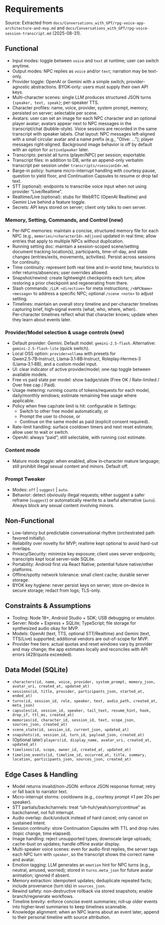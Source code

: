 # Requirements

Source: Extracted from `docs/Conversations_with_GPT/rpg-voice-app-architecture-and-mvp.md` and `docs/Conversations_with_GPT/rpg-voice-session-transcript.md` (2025-08-31).

## Functional
- Input modes: toggle between `voice` and `text` at runtime; user can switch anytime.
- Output modes: NPC replies as `voice` and/or `text`; narration may be text-only.
- Provider toggle: OpenAI or Gemini with a simple switch; provider-agnostic abstractions. BYOK‑only: users must supply their own API keys.
- Multi-character scenes: single LLM produces structured JSON turns `{speaker, text, speak}`; per-speaker TTS.
- Character profiles: name, voice, provider, system prompt, memory; persisted on server; selectable per scene.
- Avatars: user can set an image for each NPC character and an optional player avatar; avatars appear next to NPC messages in the transcript/chat (bubble-style). Voice sessions are recorded in the same transcript with speaker labels. Chat layout: NPC messages left‑aligned with a small circular avatar and a name prefix (e.g., "Olive: …"); player messages right‑aligned. Background image behavior is off by default with an option for `activeSpeaker` later.
- Transcripts: persist all turns (player/NPC) per session; exportable.
- Transcript files: in addition to DB, write an append-only verbatim transcript per session under `transcripts/<sessionId>.md`.
- Barge-in policy: humane micro-interrupt handling with courtesy pause, question to yield floor, and Continuation Capsules to resume or drop tail text.
- STT (optional): endpoints to transcribe voice input when not using provider “Live/Realtime”.
- Realtime/Live (optional): stubs for WebRTC (OpenAI Realtime) and Gemini Live behind a feature toggle.
- Secrets: API keys stored on server; client only talks to own server.

### Memory, Setting, Commands, and Control (new)
- Per-NPC memories: maintain a concise, structured memory file for each NPC (e.g., `memories/<characterId>.md|json`) updated in real time; allow entries that apply to multiple NPCs without duplication.
- Running setting doc: maintain a session-scoped scene/setting document tracking location(s), participants, time-of-day, and state changes (entries/exits, movements, activities). Persist across sessions for continuity.
- Time continuity: represent both real time and in-world time; heuristics to infer returns/absences; user overrides allowed.
- Snapshot/rewind: create lightweight checkpoints each turn; allow restoring a prior checkpoint and regenerating from there.
- Slash commands: `/LLM <directive>` for meta instructions; `/<NPCName> <message>` to address a specific NPC; optional `/scene <note>` to adjust setting.
 - Timelines: maintain an overall story timeline and per‑character timelines capturing brief, high‑signal events (what, who, where, when). Per‑character timelines reflect what that character knows; update when they learn about events later.

### Provider/Model selection & usage controls (new)
- Default provider: Gemini. Default model: `gemini-2.5-flash`. Alternative: `gemini-2.5-flash-lite` (quick switch).
- Local OSS option: `provider=ollama` with presets for Qwen2.5‑7B‑Instruct, Llama‑3.1‑8B‑Instruct, Roleplay‑Hermes‑3 (Llama‑3.1‑8B), and a custom model input.
- UI: clear indicator of active provider/model; one-tap toggle between available models.
- Free vs paid state per model: show badge/state (Free OK / Rate-limited / Over free cap / Paid).
- Usage metering: running counts of tokens/requests for each model, daily/monthly windows; estimate remaining free usage where applicable.
- Policy when free cap/rate limit is hit: configurable in Settings:
  - Switch to other free model automatically, or
  - Prompt the user to choose, or
  - Continue on the same model as paid (explicit consent required).
- Rate-limit handling: surface cooldown timers and next reset estimate; allow user to wait or switch.
- OpenAI: always “paid”; still selectable, with running cost estimate.

### Content mode
- Mature mode toggle: when enabled, allow in‑character mature language; still prohibit illegal sexual content and minors. Default off.

### Prompt Tweaker
- Modes: `off` | `suggest` | `auto`.
- Behavior: detect obviously illegal requests; either suggest a safer reframe (`suggest`) or automatically rewrite to a lawful alternative (`auto`). Always block any sexual content involving minors.

## Non-Functional
- Low-latency but predictable conversational rhythm (orchestrated path favored initially).
- Reliability over novelty for MVP; realtime kept optional to avoid hard-cut overlaps.
- Privacy/Security: minimize key exposure; client uses server endpoints; transcripts kept local server-side SQLite.
- Portability: Android first via React Native; potential future native/other platforms.
- Offline/spotty network tolerance: small client cache; durable server storage.
 - BYOK key hygiene: never persist keys on server; store on-device in secure storage; redact from logs; TLS-only.

## Constraints & Assumptions
- Tooling: Node 18+, Android Studio + SDK; USB debugging or emulator.
- Server: Node + Express + SQLite; TypeScript; file storage for synthesized audio okay for MVP.
- Models: OpenAI (text, TTS, optional STT/Realtime) and Gemini (text, TTS/Live) supported; additional vendors are out-of-scope for MVP.
 - Provider free tiers: actual quotas and reset windows vary by provider and may change; the app estimates locally and reconciles with API errors (429/quota exceeded).

## Data Model (SQLite)
- `characters(id, name, voice, provider, system_prompt, memory_json, avatar_uri, created_at, updated_at)`
- `sessions(id, title, provider, participants_json, started_at, ended_at)`
- `turns(id, session_id, role, speaker, text, audio_path, created_at, meta_json)`
- `capsules(id, session_id, speaker, tail_text, resume_hint, hook, drop_if, ttl_ms, created_at)`
 - `memories(id, character_id, session_id, text, scope_json, sources_json, created_at)`
 - `scene_state(id, session_id, current_json, updated_at)`
 - `snapshots(id, session_id, turn_id, payload_json, created_at)`
 - (Optional later) `players(id, display_name, avatar_uri, created_at, updated_at)`
 - `timelines(id, scope, owner_id, created_at, updated_at)`
 - `timeline_events(id, timeline_id, occurred_at, title, summary, location, participants_json, sources_json, created_at)`

## Edge Cases & Handling
- Model returns invalid/non-JSON: enforce JSON response format; retry or fall back to narrator text.
- Micro-interrupt storms: cooldowns (e.g., courtesy prompt ≤1 per 20s per speaker).
- STT partials/backchannels: treat “uh‑huh/yeah/sorry/continue” as backchannel, not full interrupt.
- Audio overlap: duck/unduck instead of hard cancel; only cancel on sustained intent.
- Session continuity: store Continuation Capsules with TTL and drop rules (topic change, time elapsed).
- Image handling: reject unsupported types; downscale large uploads; cache-bust on updates; handle offline avatar display.
 - Multi-speaker voice scenes: even for audio-first replies, the server tags each NPC turn with `speaker`, so the transcript shows the correct name and avatar.
 - Emotion tagging: LLM generates an `emotion` hint for NPC turns (e.g., neutral, amused, worried); stored in `turns.meta_json` for future avatar animation; ignored if absent.
 - Memory extraction: idempotent updates; deduplicate repeated facts; include provenance (turn ids) in `sources_json`.
 - Rewind safety: non-destructive rollback via stored snapshots; enable branch/regenerate workflows.
 - Timeline brevity: enforce concise event summaries; roll‑up older events into higher‑level summaries to keep timelines scannable.
 - Knowledge alignment: when an NPC learns about an event later, append to their personal timeline with source attribution.
